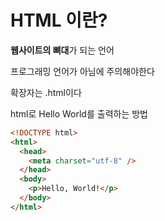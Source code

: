 # HTML 이란?

**웹사이트의 뼈대**가 되는 언어

프로그래밍 언어가 아님에 주의해야한다

확장자는 .html이다

html로 Hello World를 출력하는 방법

```html
<!DOCTYPE html>
<html>
  <head>
    <meta charset="utf-8" />
  </head>
  <body>
    <p>Hello, World!</p>
  </body>
</html>
```

